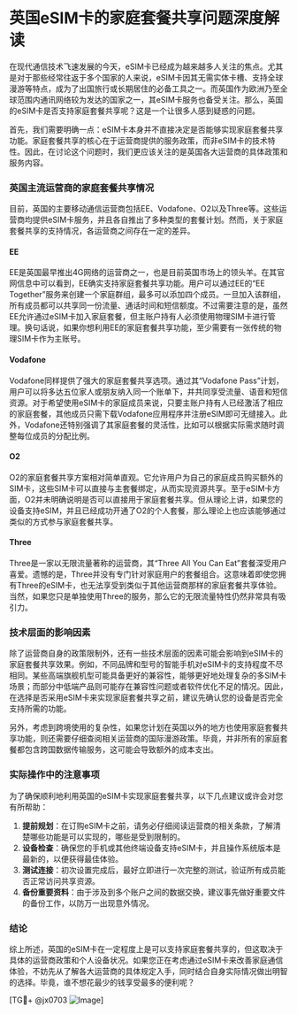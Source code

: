 # 英国eSIM卡的家庭套餐共享问题深度解读

在现代通信技术飞速发展的今天，eSIM卡已经成为越来越多人关注的焦点。尤其是对于那些经常往返于多个国家的人来说，eSIM卡因其无需实体卡槽、支持全球漫游等特点，成为了出国旅行或长期居住的必备工具之一。而英国作为欧洲乃至全球范围内通讯网络较为发达的国家之一，其eSIM卡服务也备受关注。那么，英国的eSIM卡是否支持家庭套餐共享呢？这是一个让很多人感到疑惑的问题。

首先，我们需要明确一点：eSIM卡本身并不直接决定是否能够实现家庭套餐共享功能。家庭套餐共享的核心在于运营商提供的服务政策，而非eSIM卡的技术特性。因此，在讨论这个问题时，我们更应该关注的是英国各大运营商的具体政策和服务内容。

### 英国主流运营商的家庭套餐共享情况

目前，英国的主要移动通信运营商包括EE、Vodafone、O2以及Three等。这些运营商均提供eSIM卡服务，并且各自推出了多种类型的套餐计划。然而，关于家庭套餐共享的支持情况，各运营商之间存在一定的差异。

#### EE
EE是英国最早推出4G网络的运营商之一，也是目前英国市场上的领头羊。在其官网信息中可以看到，EE确实支持家庭套餐共享功能。用户可以通过EE的“EE Together”服务来创建一个家庭群组，最多可以添加四个成员。一旦加入该群组，所有成员都可以共享同一份流量、通话时间和短信额度。不过需要注意的是，虽然EE允许通过eSIM卡加入家庭套餐，但主账户持有人必须使用物理SIM卡进行管理。换句话说，如果你想利用EE的家庭套餐共享功能，至少需要有一张传统的物理SIM卡作为主账号。

#### Vodafone
Vodafone同样提供了强大的家庭套餐共享选项。通过其“Vodafone Pass”计划，用户可以将多达五位家人或朋友纳入同一个账单下，并共同享受流量、语音和短信资源。对于希望使用eSIM卡的家庭成员来说，只要主账户持有人已经激活了相应的家庭套餐，其他成员只需下载Vodafone应用程序并注册eSIM即可无缝接入。此外，Vodafone还特别强调了其家庭套餐的灵活性，比如可以根据实际需求随时调整每位成员的分配比例。

#### O2
O2的家庭套餐共享方案相对简单直观。它允许用户为自己的家庭成员购买额外的SIM卡，这些SIM卡可以直接与主套餐绑定，从而实现资源共享。至于eSIM卡方面，O2并未明确说明是否可以直接用于家庭套餐共享。但从理论上讲，如果您的设备支持eSIM，并且已经成功开通了O2的个人套餐，那么理论上也应该能够通过类似的方式参与家庭套餐共享。

#### Three
Three是一家以无限流量著称的运营商，其“Three All You Can Eat”套餐深受用户喜爱。遗憾的是，Three并没有专门针对家庭用户的套餐组合。这意味着即使您拥有Three的eSIM卡，也无法享受到类似于其他运营商那样的家庭套餐共享体验。当然，如果您只是单独使用Three的服务，那么它的无限流量特性仍然非常具有吸引力。

### 技术层面的影响因素

除了运营商自身的政策限制外，还有一些技术层面的因素可能会影响到eSIM卡的家庭套餐共享效果。例如，不同品牌和型号的智能手机对eSIM卡的支持程度不尽相同。某些高端旗舰机型可能具备更好的兼容性，能够更好地处理复杂的多SIM卡场景；而部分中低端产品则可能存在兼容性问题或者软件优化不足的情况。因此，在选择是否采用eSIM卡来实现家庭套餐共享之前，建议先确认您的设备是否完全支持所需的功能。

另外，考虑到跨境使用的复杂性，如果您计划在英国以外的地方也使用家庭套餐共享功能，则还需要仔细查阅相关运营商的国际漫游政策。毕竟，并非所有的家庭套餐都包含跨国数据传输服务，这可能会导致额外的成本支出。

### 实际操作中的注意事项

为了确保顺利地利用英国的eSIM卡实现家庭套餐共享，以下几点建议或许会对您有所帮助：

1. **提前规划**：在订购eSIM卡之前，请务必仔细阅读运营商的相关条款，了解清楚哪些功能是可以实现的，哪些是受到限制的。
2. **设备检查**：确保您的手机或其他终端设备支持eSIM卡，并且操作系统版本是最新的，以便获得最佳体验。
3. **测试连接**：初次设置完成后，最好立即进行一次完整的测试，验证所有成员能否正常访问共享资源。
4. **备份重要资料**：由于涉及到多个账户之间的数据交换，建议事先做好重要文件的备份工作，以防万一出现意外情况。

### 结论

综上所述，英国的eSIM卡在一定程度上是可以支持家庭套餐共享的，但这取决于具体的运营商政策和个人设备状况。如果您正在考虑通过eSIM卡来改善家庭通信体验，不妨先从了解各大运营商的具体规定入手，同时结合自身实际情况做出明智的选择。毕竟，谁不想花最少的钱享受最多的便利呢？

[TG💪+ @jx0703 ![Image](https://github.com/user-attachments/assets/dbca1d08-cadb-493c-b0ec-ad6f7a83f270)]